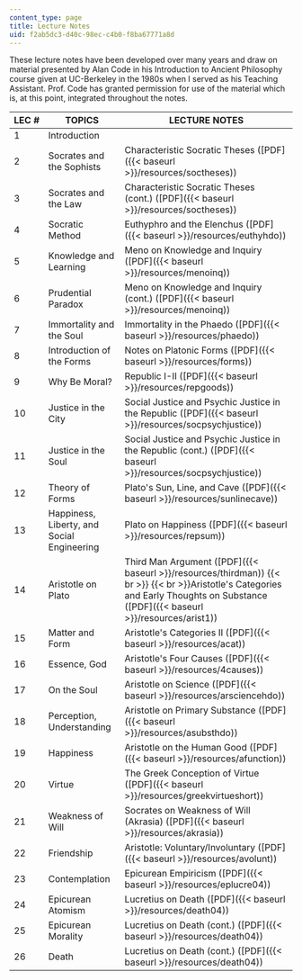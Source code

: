```yaml
---
content_type: page
title: Lecture Notes
uid: f2ab5dc3-d40c-98ec-c4b0-f8ba67771a8d
---
```


These lecture notes have been developed over many years and draw on material presented by Alan Code in his Introduction to Ancient Philosophy course given at UC-Berkeley in the 1980s when I served as his Teaching Assistant. Prof. Code has granted permission for use of the material which is, at this point, integrated throughout the notes.

| LEC # | TOPICS | LECTURE NOTES |
| --- | --- | --- |
| 1 | Introduction | &nbsp; |
| 2 | Socrates and the Sophists | Characteristic Socratic Theses ([PDF]({{< baseurl >}}/resources/soctheses)) |
| 3 | Socrates and the Law | Characteristic Socratic Theses (cont.) ([PDF]({{< baseurl >}}/resources/soctheses)) |
| 4 | Socratic Method | Euthyphro and the Elenchus ([PDF]({{< baseurl >}}/resources/euthyhdo)) |
| 5 | Knowledge and Learning | Meno on Knowledge and Inquiry ([PDF]({{< baseurl >}}/resources/menoinq)) |
| 6 | Prudential Paradox | Meno on Knowledge and Inquiry (cont.) ([PDF]({{< baseurl >}}/resources/menoinq)) |
| 7 | Immortality and the Soul | Immortality in the Phaedo ([PDF]({{< baseurl >}}/resources/phaedo)) |
| 8 | Introduction of the Forms | Notes on Platonic Forms ([PDF]({{< baseurl >}}/resources/forms)) |
| 9 | Why Be Moral? | Republic I-II ([PDF]({{< baseurl >}}/resources/repgoods)) |
| 10 | Justice in the City | Social Justice and Psychic Justice in the Republic ([PDF]({{< baseurl >}}/resources/socpsychjustice)) |
| 11 | Justice in the Soul | Social Justice and Psychic Justice in the Republic (cont.) ([PDF]({{< baseurl >}}/resources/socpsychjustice)) |
| 12 | Theory of Forms | Plato's Sun, Line, and Cave ([PDF]({{< baseurl >}}/resources/sunlinecave)) |
| 13 | Happiness, Liberty, and Social Engineering | Plato on Happiness ([PDF]({{< baseurl >}}/resources/repsum)) |
| 14 | Aristotle on Plato | Third Man Argument ([PDF]({{< baseurl >}}/resources/thirdman))  {{< br >}}  {{< br >}}Aristotle's Categories and Early Thoughts on Substance ([PDF]({{< baseurl >}}/resources/arist1)) |
| 15 | Matter and Form | Aristotle's Categories II ([PDF]({{< baseurl >}}/resources/acat)) |
| 16 | Essence, God | Aristotle's Four Causes ([PDF]({{< baseurl >}}/resources/4causes)) |
| 17 | On the Soul | Aristotle on Science ([PDF]({{< baseurl >}}/resources/arsciencehdo)) |
| 18 | Perception, Understanding | Aristotle on Primary Substance ([PDF]({{< baseurl >}}/resources/asubsthdo)) |
| 19 | Happiness | Aristotle on the Human Good ([PDF]({{< baseurl >}}/resources/afunction)) |
| 20 | Virtue | The Greek Conception of Virtue ([PDF]({{< baseurl >}}/resources/greekvirtueshort)) |
| 21 | Weakness of Will | Socrates on Weakness of Will (Akrasia) ([PDF]({{< baseurl >}}/resources/akrasia)) |
| 22 | Friendship | Aristotle: Voluntary/Involuntary ([PDF]({{< baseurl >}}/resources/avolunt)) |
| 23 | Contemplation | Epicurean Empiricism ([PDF]({{< baseurl >}}/resources/eplucre04)) |
| 24 | Epicurean Atomism | Lucretius on Death ([PDF]({{< baseurl >}}/resources/death04)) |
| 25 | Epicurean Morality | Lucretius on Death (cont.) ([PDF]({{< baseurl >}}/resources/death04)) |
| 26 | Death | Lucretius on Death (cont.) ([PDF]({{< baseurl >}}/resources/death04))